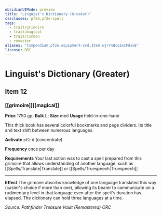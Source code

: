 ```yaml
---
obsidianUIMode: preview
title: "Linguist's Dictionary (Greater)"
cssclasses: pf2e,pf2e-spell
tags:
  - trait/grimoire
  - trait/magical
  - trait/common
  - remaster
aliases: "Compendium.pf2e.equipment-srd.Item.wjrYnQcqimzFdswE"
license: ORC
---
```

# Linguist's Dictionary (Greater)
## Item 12
### [[grimoire]][[magical]]


**Price** 1750 gp; 
**Bulk** L; **Size** med
**Usage** held-in-one-hand

This thick book has several colorful bookmarks and page dividers. Its title and text shift between numerous languages.

**Activate** `pf2:0` (concentrate)

**Frequency** once per day

**Requirements** Your last action was to cast a spell prepared from this grimoire that allows understanding of another language, such as [[Spells/Translate|Translate]] or [[Spells/Truespeech|Truespeech]]

* * *

**Effect** The grimoire absorbs knowledge of one language translated this way (caster's choice if more than one), allowing its bearer to communicate on a rudimentary level in that language even after the spell's duration has elapsed. The dictionary can hold three languages at a time.

*Source: Pathfinder Treasure Vault (Remastered)*
*ORC*